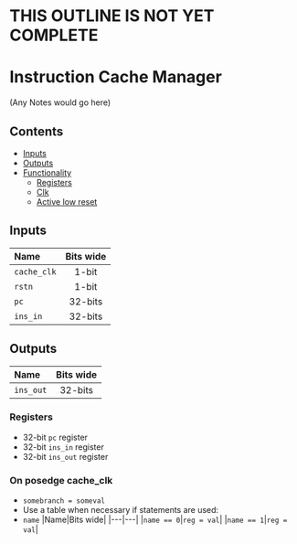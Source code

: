 # THIS OUTLINE IS NOT YET COMPLETE #

# Instruction Cache Manager #
(Any Notes would go here)

## Contents
* [Inputs](#inputs)
* [Outputs](#outputs)
* [Functionality](#functionality)
  * [Registers](#registers)
  * [Clk](#on-posedge-clk)
  * [Active low reset](#asynchronous-active-low-reset)

## Inputs
|Name|Bits wide|
|:---|:---:|
|```cache_clk```|1-bit|
|```rstn```|1-bit|
|```pc```|32-bits|
|```ins_in```|32-bits|


## Outputs
|Name|Bits wide|
|:---|:---:|
|```ins_out```|32-bits|

### Registers
  - 32-bit ```pc``` register
  - 32-bit ```ins_in``` register
  - 32-bit ```ins_out``` register

### On posedge cache_clk
  - ```somebranch = someval```
  - Use a table when necessary if statements are used:
  - ```name```
    |Name|Bits wide|
    |---|---|
    |```name == 0```|```reg = val```|
    |```name == 1```|```reg = val```|
